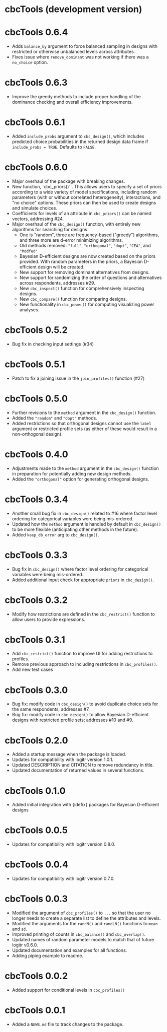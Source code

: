 # cbcTools (development version)

# cbcTools 0.6.4

- Adds `balance_by` argument to force balanced sampling in designs with restricted or otherwise unbalanced levels across attributes.
- Fixes issue where `remove_dominant` was not working if there was a `no_choice` option.

# cbcTools 0.6.3

- Improve the greedy methods to include proper handling of the dominance checking and overall efficiency improvements.

# cbcTools 0.6.1

- Added `include_probs` argument to `cbc_design()`, which includes predicted choice probabilities in the returned design data frame if `include_probs = TRUE`. Defaults to `FALSE`.

# cbcTools 0.6.0

- Major overhaul of the package with breaking changes.
- New function, `cbc_priors()``. This allows users to specify a set of priors according to a wide variety of model specifications, including random parameters (with or without correlated heterogeneity), interactions, and "no choice" options. These priors can then be used to create designs and simulate choices.
- Coefficients for levels of an attribute in `cbc_priors()` can be named vectors, addressing #24.
- Major overhaul of the `cbc_design()` function, with entirely new algorithms for searching for designs
  - One is "random", three are frequency-based ("greedy") algorithms, and three more are d-error minimizing algorithms.
  - Old methods removed: `"full"`, `"orthogonal"`, `"dopt"`, `"CEA"`, and `"Modfed"`
  - Bayesian D-efficient designs are now created based on the priors provided. With random parameters in the priors, a Bayesian D-efficient design will be created.
  - New support for removing dominant alternatives from designs.
  - New support for randomizing the order of questions and alternatives across respondents, addresses #29.
  - New `cbc_inspect()` function for comprehensively inspecting designs.
  - New `cbc_compare()` function for comparing designs.
  - New functionality in `cbc_power()` for computing visualizing power analyses.

# cbcTools 0.5.2

- Bug fix in checking input settings (#34)

# cbcTools 0.5.1

- Patch to fix a joining issue in the `join_profiles()` function (#27)

# cbcTools 0.5.0

- Further revisions to the `method` argument in the `cbc_design()` function.
- Added the `"random"` and `"dopt"` methods.
- Added restrictions so that orthogonal designs cannot use the `label` argument or restricted profile sets (as either of these would result in a non-orthogonal design).

# cbcTools 0.4.0

- Adjustments made to the `method` argument in the `cbc_design()` function in preparation for potentially adding new design methods.
- Added the `"orthogonal"` option for generating orthogonal designs.

# cbcTools 0.3.4

- Another small bug fix in `cbc_design()` related to #16 where factor level ordering for categorical variables were being mis-ordered.
- Updated how the `method` argument is handled by default in `cbc_design()` to be more flexible (anticipating other methods in the future).
- Added `keep_db_error` arg to `cbc_design()`.

# cbcTools 0.3.3

- Bug fix in `cbc_design()` where factor level ordering for categorical variables were being mis-ordered.
- Added additional input check for appropriate `priors` in `cbc_design()`.

# cbcTools 0.3.2

- Modify how restrictions are defined in the `cbc_restrict()` function to allow users to provide expressions.

# cbcTools 0.3.1

- Add `cbc_restrict()` function to improve UI for adding restrictions to profiles.
- Remove previous approach to including restrictions in `cbc_profiles()`.
- Add new test cases

# cbcTools 0.3.0

- Bug fix: modify code in `cbc_design()` to avoid duplicate choice sets for the same respondents; addresses #7.
- Bug fix: modify code in `cbc_design()` to allow Bayesian D-efficient designs with restricted profile sets; addresses #10 and #9.

# cbcTools 0.2.0

- Added a startup message when the package is loaded.
- Updates for compatibility with logitr version 1.0.1.
- Updated DESCRIPTION and CITATION to remove redundancy in title.
- Updated documentation of returned values in several functions.

# cbcTools 0.1.0

- Added initial integration with {idefix} packages for Bayesian D-efficient designs

# cbcTools 0.0.5

- Updates for compatibility with logitr version 0.8.0.

# cbcTools 0.0.4

- Updates for compatibility with logitr version 0.7.0.

# cbcTools 0.0.3

- Modified the argument of `cbc_profiles()` to `...` so that the user no longer needs to create a separate list to define the attributes and levels.
- Modified the arguments for the `randN()` and `randLN()` functions to `mean` and `sd`.
- Improved printing of counts in `cbc_balance()` and `cbc_overlap()`.
- Updated names of random parameter models to match that of future logitr v0.6.0.
- Updated documentation and examples for all functions.
- Adding piping example to readme.

# cbcTools 0.0.2

- Added support for conditional levels in `cbc_profiles()`

# cbcTools 0.0.1

- Added a `NEWS.md` file to track changes to the package.
